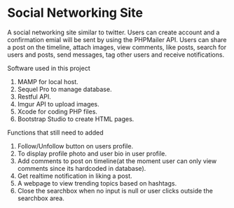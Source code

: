 # Social Networking Site

A social networking site similar to twitter. Users can create account and a confirmation emial will be sent by using the PHPMailer API. Users can share a post on the timeline, attach images, view comments, like posts, search for users and posts, send messages, tag other users and receive notifications.

Software used in this project
1. MAMP for local host.
2. Sequel Pro to manage database.
3. Restful API.
4. Imgur API to upload images.
5. Xcode for coding PHP files.
6. Bootstrap Studio to create HTML pages.

Functions that still need to added
1. Follow/Unfollow button on users profile.
2. To display profile photo and user bio in user profile.
3. Add comments to post on timeline(at the moment user can only view comments since its hardcoded in database).
4. Get realtime notification in liking a post.
5. A webpage to view trending topics based on hashtags.
6. Close the searchbox when no input is null or user clicks outside the searchbox area.
 
